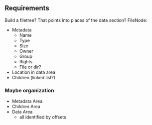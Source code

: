 ## Requirements
Build a filetree? That points into places of the data section?
FileNode:
- Metadata
    - Name
    - Type
    - Size
    - Owner
    - Group
    - Rights
    - File or dir?
- Location in data area
- Children (linked list?)

### Maybe organization
- Metadata Area
- Children Area
- Data Area
    - all identified by offsets
